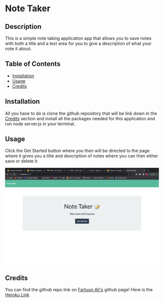 # Note Taker

## Description
This is a simple note taking application app that allows you to save notes with both a title and a text area for you to give a description of what your note it about.


## Table of Contents


- [Installation](#installation)
- [Usage](#usage)
- [Credits](#credits)

## Installation

All you have to do is clone the github repository that will be link down in the [Credits](#credits) section and install all the packages needed for this application and run node server.js in your terminal. 

## Usage

Click the Get Started button where you then will be directed to the page where it gives you a title and description of notes where you can then either save or delete it. 

![Screenshot](./public/assets/image/screenshot.png)

## Credits

You can find the github repo link on [Fartuun Ali's](https://github.com/afartuun/note_taker) github page!
Here is the [Heroku Link]( https://git.heroku.com/note-taker-fartuun.git)

